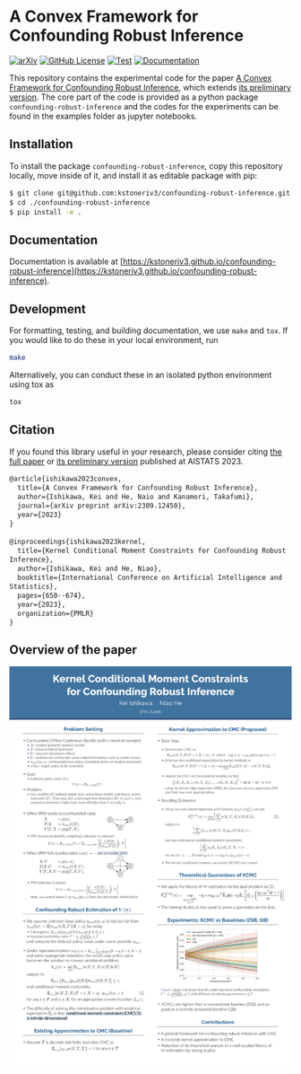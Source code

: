 A Convex Framework for Confounding Robust Inference
===================================================
[![arXiv](https://img.shields.io/badge/arXiv-2302.13348-b31b1b)](https://arxiv.org/abs/2309.12450)
[![GitHub License](https://img.shields.io/badge/license-MIT-blue.svg)](https://github.com/kstoneriv3/confounding_robust_inferenc/LICENSE)
[![Test](http://github.com/kstoneriv3/confounding-robust-inference/actions/workflows/test.yaml/badge.svg)](https://github.com/kstoneriv3/confounding-robust-inference/actions/workflows/test.yaml)
[![Documentation](http://github.com/kstoneriv3/confounding-robust-inference/actions/workflows/docs.yaml/badge.svg)](https://github.com/kstoneriv3/confounding-robust-inference/actions/workflows/docs.yaml)

This repository contains the experimental code for the paper [A Convex Framework for Confounding Robust Inference](https://arxiv.org/abs/2309.12450), which extends [its preliminary version](https://arxiv.org/abs/2302.13348).
The core part of the code is provided as a python package `confounding-robust-inference` and the codes for the experiments can be found in the examples folder as jupyter notebooks.

Installation
------------

To install the package `confounding-robust-inference`, copy this repository locally, move inside of it, and install it as editable package with pip:
```bash
$ git clone git@github.com:kstoneriv3/confounding-robust-inference.git
$ cd ./confounding-robust-inference
$ pip install -e .
```


Documentation
-------------

Documentation is available at [https://kstoneriv3.github.io/confounding-robust-inference](https://kstoneriv3.github.io/confounding-robust-inference).


Development
-----------
For formatting, testing, and building documentation, we use `make` and `tox`.
If you would like to do these in your local environment, run
```bash
make
```
Alternatively, you can conduct these in an isolated python environment using tox as 
```bash
tox
```


Citation
--------
If you found this library useful in your research, please consider citing [the full paper](https://arxiv.org/abs/2309.12450) or [its preliminary version](https://arxiv.org/abs/2302.13348) published at AISTATS 2023.

```
@article{ishikawa2023convex,
  title={A Convex Framework for Confounding Robust Inference},
  author={Ishikawa, Kei and He, Naio and Kanamori, Takafumi},
  journal={arXiv preprint arXiv:2309.12450},
  year={2023}
}

@inproceedings{ishikawa2023kernel,
  title={Kernel Conditional Moment Constraints for Confounding Robust Inference},
  author={Ishikawa, Kei and He, Niao},
  booktitle={International Conference on Artificial Intelligence and Statistics},
  pages={650--674},
  year={2023},
  organization={PMLR}
}
```

Overview of the paper
---------------------
![image](assets/aistats_poster.png)
